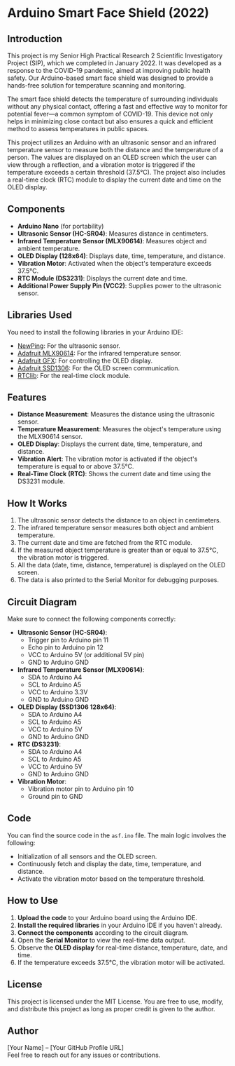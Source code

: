 # Arduino Smart Face Shield (2022)

## Introduction

This project is my Senior High Practical Research 2 Scientific Investigatory Project (SIP), which we completed in January 2022. It was developed as a response to the COVID-19 pandemic, aimed at improving public health safety. Our Arduino-based smart face shield was designed to provide a hands-free solution for temperature scanning and monitoring.

The smart face shield detects the temperature of surrounding individuals without any physical contact, offering a fast and effective way to monitor for potential fever—a common symptom of COVID-19. This device not only helps in minimizing close contact but also ensures a quick and efficient method to assess temperatures in public spaces.

This project utilizes an Arduino with an ultrasonic sensor and an infrared temperature sensor to measure both the distance and the temperature of a person. The values are displayed on an OLED screen which the user can view through a reflection, and a vibration motor is triggered if the temperature exceeds a certain threshold (37.5°C). The project also includes a real-time clock (RTC) module to display the current date and time on the OLED display.

## Components
- **Arduino Nano** (for portability)
- **Ultrasonic Sensor (HC-SR04)**: Measures distance in centimeters.
- **Infrared Temperature Sensor (MLX90614)**: Measures object and ambient temperature.
- **OLED Display (128x64)**: Displays date, time, temperature, and distance.
- **Vibration Motor**: Activated when the object's temperature exceeds 37.5°C.
- **RTC Module (DS3231)**: Displays the current date and time.
- **Additional Power Supply Pin (VCC2)**: Supplies power to the ultrasonic sensor.

## Libraries Used
You need to install the following libraries in your Arduino IDE:
- [NewPing](https://bitbucket.org/teckel12/arduino-new-ping/wiki/Home): For the ultrasonic sensor.
- [Adafruit MLX90614](https://github.com/adafruit/Adafruit-MLX90614-Library): For the infrared temperature sensor.
- [Adafruit GFX](https://github.com/adafruit/Adafruit-GFX-Library): For controlling the OLED display.
- [Adafruit SSD1306](https://github.com/adafruit/Adafruit_SSD1306): For the OLED screen communication.
- [RTClib](https://github.com/adafruit/RTClib): For the real-time clock module.

## Features
- **Distance Measurement**: Measures the distance using the ultrasonic sensor.
- **Temperature Measurement**: Measures the object's temperature using the MLX90614 sensor.
- **OLED Display**: Displays the current date, time, temperature, and distance.
- **Vibration Alert**: The vibration motor is activated if the object's temperature is equal to or above 37.5°C.
- **Real-Time Clock (RTC)**: Shows the current date and time using the DS3231 module.

## How It Works
1. The ultrasonic sensor detects the distance to an object in centimeters.
2. The infrared temperature sensor measures both object and ambient temperature.
3. The current date and time are fetched from the RTC module.
4. If the measured object temperature is greater than or equal to 37.5°C, the vibration motor is triggered.
5. All the data (date, time, distance, temperature) is displayed on the OLED screen.
6. The data is also printed to the Serial Monitor for debugging purposes.

## Circuit Diagram
Make sure to connect the following components correctly:

- **Ultrasonic Sensor (HC-SR04)**:
  - Trigger pin to Arduino pin 11
  - Echo pin to Arduino pin 12
  - VCC to Arduino 5V (or additional 5V pin)
  - GND to Arduino GND
- **Infrared Temperature Sensor (MLX90614)**:
  - SDA to Arduino A4
  - SCL to Arduino A5
  - VCC to Arduino 3.3V
  - GND to Arduino GND
- **OLED Display (SSD1306 128x64)**:
  - SDA to Arduino A4
  - SCL to Arduino A5
  - VCC to Arduino 5V
  - GND to Arduino GND
- **RTC (DS3231)**:
  - SDA to Arduino A4
  - SCL to Arduino A5
  - VCC to Arduino 5V
  - GND to Arduino GND
- **Vibration Motor**:
  - Vibration motor pin to Arduino pin 10
  - Ground pin to GND

## Code
You can find the source code in the `asf.ino` file. The main logic involves the following:
- Initialization of all sensors and the OLED screen.
- Continuously fetch and display the date, time, temperature, and distance.
- Activate the vibration motor based on the temperature threshold.

## How to Use
1. **Upload the code** to your Arduino board using the Arduino IDE.
2. **Install the required libraries** in your Arduino IDE if you haven't already.
3. **Connect the components** according to the circuit diagram.
4. Open the **Serial Monitor** to view the real-time data output.
5. Observe the **OLED display** for real-time distance, temperature, date, and time.
6. If the temperature exceeds 37.5°C, the vibration motor will be activated.

## License
This project is licensed under the MIT License. You are free to use, modify, and distribute this project as long as proper credit is given to the author.

## Author
[Your Name] – [Your GitHub Profile URL]  
Feel free to reach out for any issues or contributions.


